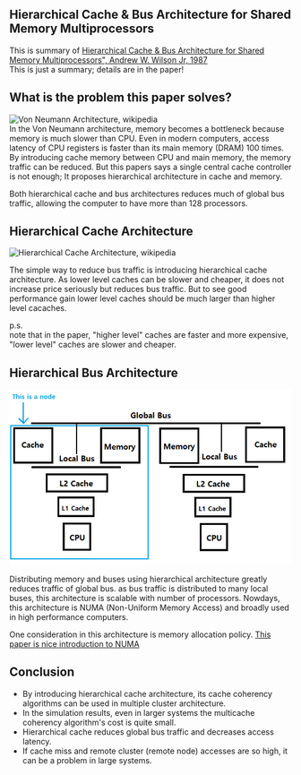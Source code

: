 ## Hierarchical Cache & Bus Architecture for Shared Memory Multiprocessors

This is summary of [Hierarchical Cache & Bus Architecture for Shared Memory Multiprocessors", Andrew W. Wilson Jr, 1987](https://dl.acm.org/doi/10.1145/30350.30378)  
This is just a summary; details are in the paper!

## What is the problem this paper solves?

![Von Neumann Architecture, wikipedia](https://upload.wikimedia.org/wikipedia/commons/thumb/e/e5/Von_Neumann_Architecture.svg/1920px-Von_Neumann_Architecture.svg.png)  
In the Von Neumann architecture, memory becomes a bottleneck because memory is much slower than CPU. Even in modern computers, access latency of CPU registers is faster than its main memory (DRAM) 100 times. By introducing cache memory between CPU and main memory, the memory traffic can be reduced. But this papers says a single central cache controller is not enough; It proposes hierarchical architecture in cache and memory.  

Both hierarchical cache and bus architectures reduces much of global bus traffic, allowing the computer to have more than 128 processors.

## Hierarchical Cache Architecture

![Hierarchical Cache Architecture, wikipedia](https://upload.wikimedia.org/wikipedia/commons/e/e8/Shared_private.png)

The simple way to reduce bus traffic is introducing hierarchical cache architecture. As lower level caches can be slower and cheaper, it does not increase price seriously but reduces bus traffic. But to see good performance gain lower level caches should be much larger than higher level cacaches.

p.s.  
note that in the paper, "higher level" caches are faster and more expensive, "lower level" caches are slower and cheaper.  

## Hierarchical Bus Architecture

![images/NUMA.png](images/NUMA.png)

Distributing memory and buses using hierarchical architecture greatly reduces traffic of global bus. as bus traffic is distributed to many local buses, this architecture is scalable with number of processors. Nowdays, this architecture is NUMA (Non-Uniform Memory Access) and broadly used in high performance computers.  

One consideration in this architecture is memory allocation policy. [This paper is nice introduction to NUMA](https://queue.acm.org/detail.cfm?id=2513149)

## Conclusion

- By introducing hierarchical cache architecture, its cache coherency algorithms can be used in multiple cluster architecture.
- In the simulation results, even in larger systems the multicache coherency algorithm's cost is quite small.
- Hierarchical cache reduces global bus traffic and decreases access latency.
- If cache miss and remote cluster (remote node) accesses are so high, it can be a problem in large systems.
